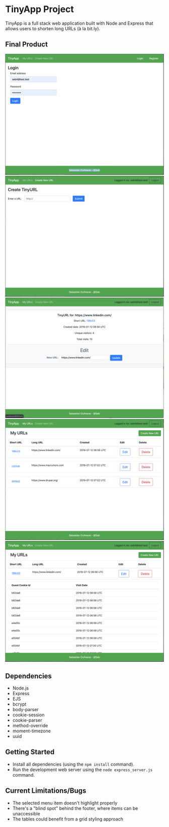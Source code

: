 # TinyApp Project

TinyApp is a full stack web application built with Node and Express that allows users to shorten long URLs (à la bit.ly).

## Final Product

!["screen capture of login menu"](https://github.com/SebDufresne/tinyapp/blob/master/docs/login.png)
!["screen capture of Create New URL"](https://github.com/SebDufresne/tinyapp/blob/master/docs/urls-new.png)
!["screen capture of usage summary for a URL and Edit Page"](https://github.com/SebDufresne/tinyapp/blob/master/docs/urls-show-usage.png)
!["screen capture of Summary of all short URLs"](https://github.com/SebDufresne/tinyapp/blob/master/docs/urls-index-summary.png)
!["screen capture of details for one URL"](https://github.com/SebDufresne/tinyapp/blob/master/docs/urls-index-usage-details.png)

## Dependencies

- Node.js
- Express
- EJS
- bcrypt
- body-parser
- cookie-session
- cookie-parser
- method-override
- moment-timezone
- uuid

## Getting Started

- Install all dependencies (using the `npm install` command).
- Run the development web server using the `node express_server.js` command.


## Current Limitations/Bugs

- The selected menu item doesn't highlight properly
- There's a "blind spot" behind the footer, where items can be unaccessible
- The tables could benefit from a grid styling approach

